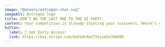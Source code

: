 ```yaml
---
image: "@assets/astrogon-star.svg"
imageAlt: Astrogon logo
title: DON’T BE THE LAST ONE TO THE AI PARTY.
content: Your competition is already stealing your customers. Where’s your AI?
button:
  label: 🚀 Get Early Access!
  link: https://buy.stripe.com/6oU14n9aC77e1sW1bJ8AE00
---
```

